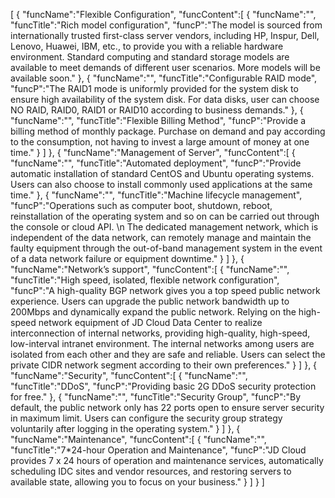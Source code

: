 [
	{
		"funcName":"Flexible Configuration",
		"funcContent":[
			{
				"funcName":"",
				"funcTitle":"Rich model configuration",
				"funcP":"The model is sourced from internationally trusted first-class server vendors, including HP, Inspur, Dell, Lenovo, Huawei, IBM, etc., to provide you with a reliable hardware environment. Standard computing and standard storage models are available to meet demands of different user scenarios. More models will be available soon."
			},
			{
				"funcName":"",
				"funcTitle":"Configurable RAID mode",
				"funcP":"The RAID1 mode is uniformly provided for the system disk to ensure high availability of the system disk. For data disks, user can choose NO RAID, RAID0, RAID1 or RAID10 according to business demands."
			},
			{
				"funcName":"",
				"funcTitle":"Flexible Billing Method",
				"funcP":"Provide a billing method of monthly package. Purchase on demand and pay according to the consumption, not having to invest a large amount of money at one time."
			}
		]
	},
	{
		"funcName":"Management of Server",
		"funcContent":[
			{
				"funcName":"",
				"funcTitle":"Automated deployment",
				"funcP":"Provide automatic installation of standard CentOS and Ubuntu operating systems. Users can also choose to install commonly used applications at the same time."
			},
			{
				"funcName":"",
				"funcTitle":"Machine lifecycle management",
				"funcP":"Operations such as computer boot, shutdown, reboot, reinstallation of the operating system and so on can be carried out through the console or cloud API. \n The dedicated management network, which is independent of the data network, can remotely manage and maintain the faulty equipment through the out-of-band management system in the event of a data network failure or equipment downtime."
			}
		]
	},
	{
		"funcName":"Network’s support",
		"funcContent":[
			{
				"funcName":"",
				"funcTitle":"High speed, isolated, flexible network configuration",
				"funcP":"A high-quality BGP network gives you a top speed public network experience. Users can upgrade the public network bandwidth up to 200Mbps and dynamically expand the public network. Relying on the high-speed network equipment of JD Cloud Data Center to realize interconnection of internal networks, providing high-quality, high-speed, low-interval intranet environment. The internal networks among users are isolated from each other and they are safe and reliable. Users can select the private CIDR network segment according to their own preferences."
			}
		]
	},
	{
		"funcName":"Security",
		"funcContent":[
			{
				"funcName":"",
				"funcTitle":"DDoS",
				"funcP":"Providing basic 2G DDoS security protection for free."
			},
			{
				"funcName":"",
				"funcTitle":"Security Group",
				"funcP":"By default, the public network only has 22 ports open to ensure server security in maximum limit. Users can configure the security group strategy voluntarily after logging in the operating system."
			}
		]
	},
	{
		"funcName":"Maintenance",
		"funcContent":[
			{
				"funcName":"",
				"funcTitle":"7*24-hour Operation and Maintenance",
				"funcP":"JD Cloud provides 7 x 24 hours of operation and maintenance services, automatically scheduling IDC sites and vendor resources, and restoring servers to available state, allowing you to focus on your business."
			}
		]
	}
]